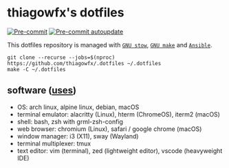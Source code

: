 # thiagowfx's dotfiles

[![Pre-commit](https://github.com/thiagowfx/.dotfiles/actions/workflows/pre-commit.yaml/badge.svg)](https://github.com/thiagowfx/.dotfiles/actions/workflows/pre-commit.yaml)
[![Pre-commit autoupdate](https://github.com/thiagowfx/.dotfiles/actions/workflows/pre-commit-autoupdate.yaml/badge.svg)](https://github.com/thiagowfx/.dotfiles/actions/workflows/pre-commit-autoupdate.yaml)

This dotfiles repository is managed with [`GNU stow`][stow], [`GNU make`][make] and [`Ansible`][ansible].

```
git clone --recurse --jobs=$(nproc) https://github.com/thiagowfx/.dotfiles ~/.dotfiles
make -C ~/.dotfiles
```

[ansible]: https://www.ansible.com/
[make]: https://www.gnu.org/software/make/
[stow]: https://www.gnu.org/software/stow/

## software ([uses](https://uses.tech/))

- OS: arch linux, alpine linux, debian, macOS
- terminal emulator: alacritty (Linux), hterm (ChromeOS), iterm2 (macOS)
- shell: bash, zsh with grml-zsh-config
- web browser: chromium (Linux), safari / google chrome (macOS)
- window manager: i3 (X11), sway (Wayland)
- terminal multiplexer: tmux
- text editor: vim (terminal), zed (lightweight editor), vscode (heavyweight IDE)
